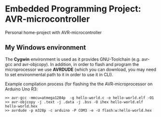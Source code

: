 # Embedded Programming Project: AVR-microcontroller
Personal home-project with AVR-microcontroller

## My Windows environment
The **Cygwin** environment is used as it provides GNU-Toolchain (e.g. avr-gcc and avr-objcopy). In addition, in order to flash and program the microprocessor we use **AVRDUDE** (which you can download, you may need to set environmental path to it in order to use it in CLI).

Example compilation process (for flashing the the AVR-microprocessor on Arduino Uno R3:
```
>> avr-gcc -mmcu=atmega1284p  -g hello-world.c -o hello-world.elf -O1
>> avr-objcopy -j .text -j .data -j .bss -O ihex hello-world.elf hello-world.hex
>> avrdude -p m328p -c arduino -P COM3 -e -U flash:w:hello-world.hex
```

